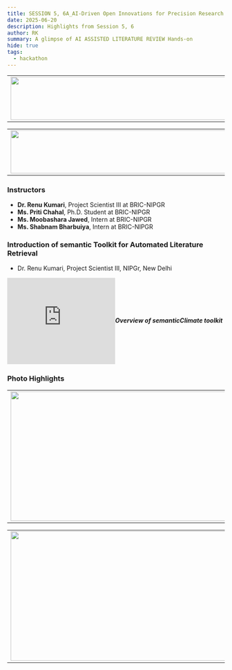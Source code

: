 ```yaml
---
title: SESSION 5, 6A_AI-Driven Open Innovations for Precision Research & Knowledge Discovery
date: 2025-06-20
description: Highlights from Session 5, 6
author: RK
summary: A glimpse of AI ASSISTED LITERATURE REVIEW Hands-on
hide: true
tags:
  - hackathon
---
```


<table>
  <tr>
    <td>
      <img src='{{ "/static/img/events_all/session5_AI_summit.JPG" | url }}' width="500" height="100">
    </td>
  </tr>
</table>

<table>
  <tr>
    <td>
      <img src='{{ "/static/img/events_all/session6A_AI_summit.JPG" | url }}' width="500" height="100">
    </td>
  </tr>
</table>

### Instructors

- **Dr. Renu Kumari**, Project Scientist III at BRIC-NIPGR
- **Ms. Priti Chahal**, Ph.D. Student at BRIC-NIPGR
- **Ms. Moobashara Jawed**, Intern at BRIC-NIPGR
- **Ms. Shabnam Bharbuiya**, Intern at BRIC-NIPGR

### Introduction of semantic Toolkit for Automated Literature Retrieval
- Dr. Renu Kumari, Project Scientist III, NIPGr, New Delhi

<div style="display: flex; align-items: center; gap: 20 px; margin-bottom: 20 px;">
  <iframe width="250" height="200" src="https://www.youtube.com/embed/6lQL6PQ9FP4" frameborder="0" allow="accelerometer; autoplay; clipboard-write; encrypted-media; gyroscope; picture-in-picture" allowfullscreen></iframe>
  <div>
    <h5 style="font-size: 1.2 rem; font-family: -apple-system,BlinkMacSystemFont,"Segoe UI",Helvetica,Arial,sans-serif,"Apple Color Emoji","Segoe UI Emoji","Segoe UI Symbol"; color: #000000;>Overview of semanticClimate toolkit</h5>
  </div>
</div>

### Photo Highlights

<table>
<tr>
<td><img src='{{ "/static/img/events_all/session5_pic1.png" | url }}' width="500" height="300"></td>
<td><img src='{{ "/static/img/events_all/session5_pic2.png" | url }}' width="500" height="300"></td>
</tr>   
</table>

<table>
<tr>
<td><img src='{{ "/static/img/events_all/session5_pic3.png" | url }}' width="500" height="300"></td>
<td><img src='{{ "/static/img/events_all/session5_pic4.png" | url }}' width="500" height="300"></td>
</tr>   
</table>









